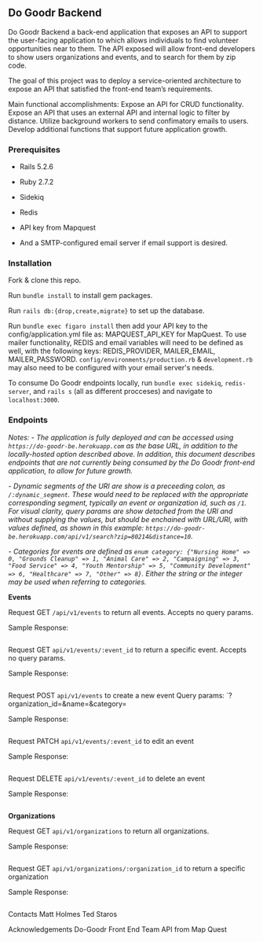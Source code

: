 ## Do Goodr Backend ##
Do Goodr Backend a back-end application that exposes an API to support the user-facing application to which allows individuals to find volunteer opportunities near to them. The API exposed will allow front-end developers to show users organizations and events, and to search for them by zip code.

The goal of this project was to deploy a service-oriented architecture to expose an API that satisfied the front-end team’s requirements.

Main functional accomplishments:
Expose an API for CRUD functionality.
Expose an API that uses an external API and internal logic to filter by distance.
Utilize background workers to send confimatory emails to users.
Develop additional functions that support future application growth.

### Prerequisites ###
- Rails 5.2.6
- Ruby 2.7.2
- Sidekiq
- Redis
- API key from Mapquest

- And a SMTP-configured email server if email support is desired.

### Installation ###
Fork & clone this repo.

Run `bundle install` to install gem packages.

Run `rails db:{drop,create,migrate}` to set up the database.

Run `bundle exec figaro install` then add your API key to the config/application.yml file as: MAPQUEST_API_KEY for MapQuest. To use mailer functionality, REDIS and email variables will need to be defined as well, with the following keys: REDIS_PROVIDER, MAILER_EMAIL, MAILER_PASSWORD. `config/environments/production.rb` & `development.rb` may also need to be configured with your email server's needs.

To consume Do Goodr endpoints locally, run `bundle exec sidekiq`, `redis-server`, and `rails s` (all as different procceses) and navigate to `localhost:3000`. 

### Endpoints ###
*Notes:*
*- The application is fully deployed and can be accessed using `https://do-goodr-be.herokuapp.com` as the base URL, in addition to the locally-hosted option described above. In addition, this document describes endpoints that are not currently being consumed by the Do Goodr front-end application, to allow for future growth.*

*- Dynamic segments of the URI are show is a preceeding colon, as `/:dynamic_segment`. These would need to be replaced with the appropriate corresponding segment, typically an event or organization id, such as `/1`. For visual clarity, query params are show detached from the URI and without supplying the values, but should be enchained with URL/URI, with values defined, as shown in this example: `https://do-goodr-be.herokuapp.com/api/v1/search?zip=80214&distance=10`.*

*- Categories for events are defined as `enum category: {"Nursing Home" => 0, "Grounds Cleanup" => 1, "Animal Care" => 2, "Campaigning" => 3, "Food Service" => 4, "Youth Mentorship" => 5, "Community Development" => 6, "Healthcare" => 7, "Other" => 8}`. Either the string or the integer may be used when referring to categories.*

**Events**
  
Request GET `/api/v1/events` to return all events. 
Accepts no query params.
  
Sample Response:

```

```

Request GET `api/v1/events/:event_id` to return a specific event.
Accepts no query params. 

Sample Response:

```

```

 
Request POST `api/v1/events` to create a new event
Query params: `?organization_id=&name=&category=

Sample Response:

```

```

 
Request PATCH `api/v1/events/:event_id` to edit an event

Sample Response:

```

```

 
Request DELETE `api/v1/events/:event_id` to delete an event

Sample Response:

```

```

**Organizations**

Request GET `api/v1/organizations` to return all organizations.

Sample Response:

```

```

 
Request GET `api/v1/organizations/:organization_id` to return a specific organization

Sample Response:

```

```

 
 

Contacts
Matt Holmes
Ted Staros 

Acknowledgements
Do-Goodr Front End Team
API from Map Quest


